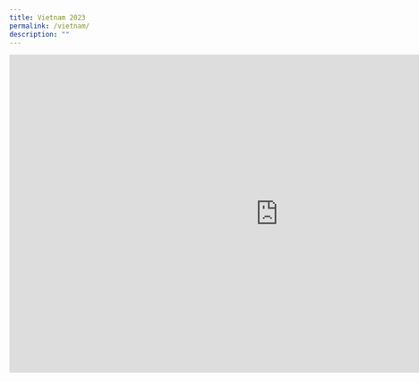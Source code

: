 ```yaml
---
title: Vietnam 2023
permalink: /vietnam/
description: ""
---
```

<iframe allowfullscreen="true" height="569" width="960" frameborder="0" src="https://docs.google.com/presentation/d/e/2PACX-1vQuHalnkHZblb7DJ_m9O0B5aN-yc3bY_hTd7MEeI24wPHSprwAZVts5C-QihDu5-vY8grpCFVEoPGDr/embed?start=true&amp;loop=true&amp;delayms=5000"></iframe>